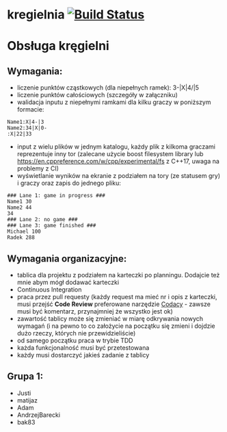 # kregielnia [![Build Status](https://www.travis-ci.org/gorral/kregielnia.svg?branch=master)](https://www.travis-ci.org/gorral/kregielnia)

Obsługa kręgielni
========================
Wymagania:
----------------------------------------
- liczenie punktów cząstkowych (dla niepełnych ramek): 3-|X|4/|5
- liczenie punktów całościowych (szczegóły w załączniku)
- walidacja inputu z niepełnymi ramkami dla kilku graczy w poniższym formacie:
~~~~~~
Name1:X|4-|3
Name2:34|X|0-
:X|22|33
~~~~~~
- input z wielu plików w jednym katalogu, każdy plik z kilkoma graczami reprezentuje inny tor (zalecane użycie boost filesystem library lub https://en.cppreference.com/w/cpp/experimental/fs z C++17, uwaga na problemy z CI)
- wyświetlanie wyników na ekranie z podziałem na tory (ze statusem gry) i graczy oraz zapis do jednego pliku:
~~~~~~
### Lane 1: game in progress ###
Name1 30
Name2 44
34
### Lane 2: no game ###
### Lane 3: game finished ###
Michael 100
Radek 288
~~~~~~

Wymagania organizacyjne:
---------------------------------------------
- tablica dla projektu z podziałem na karteczki po planningu. Dodajcie też mnie abym mógł dodawać karteczki
- Continuous Integration
- praca przez pull requesty (każdy request ma mieć nr i opis z karteczki, musi przejść **Code Review** preferowane narzędzie [Codacy](https://www.codacy.com/) - zawsze musi być komentarz, przynajmniej że wszystko jest ok)
- zawartość tablicy może się zmieniać w miarę odkrywania nowych wymagań (i na pewno to co założycie na początku się zmieni i dojdzie dużo rzeczy, których nie przewidzieliście)
- od samego początku praca w trybie TDD
- każda funkcjonalność musi być przetestowana
- każdy musi dostarczyć jakieś zadanie z tablicy

Grupa 1:
------
- Justi
- matijaz
- Adam
- AndrzejBarecki
- bak83

